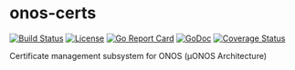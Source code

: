 # onos-certs
[![Build Status](https://travis-ci.org/onosproject/onos-cli.svg?branch=master)](https://travis-ci.org/onosproject/onos-certs)
[![License](https://img.shields.io/badge/License-Apache%202.0-blue.svg)](https://github.com/onosproject/onos-certs/blob/master/LICENSE)
[![Go Report Card](https://goreportcard.com/badge/github.com/onosproject/onos-cli)](https://goreportcard.com/report/github.com/onosproject/onos-certs)
[![GoDoc](https://godoc.org/github.com/onosproject/onos-cli?status.svg)](https://godoc.org/github.com/onosproject/onos-certs)
[![Coverage Status](https://img.shields.io/coveralls/github/onosproject/onos-certs)](https://coveralls.io/github/onosproject/onos-certs?branch=master)

Certificate management subsystem for ONOS (µONOS Architecture)
